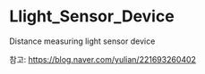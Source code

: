 # Llight_Sensor_Device
Distance measuring light sensor device

참고: https://blog.naver.com/yulian/221693260402
